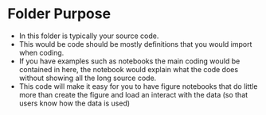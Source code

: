 # Folder Purpose

- In this folder is typically your source code.
- This would be code should be mostly definitions that you would import when coding.
- If you have examples such as notebooks the main coding would be contained in here, the notebook would explain what the code does without showing all the long source code.
- This code will make it easy for you to have figure notebooks that do little more than create the figure and load an interact with the data (so that users know how the data is used)
